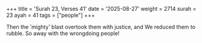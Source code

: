 +++
title = 'Surah 23, Verses 41'
date = '2025-08-27'
weight = 2714
surah = 23
ayah = 41
tags = ["people"]
+++

Then the ˹mighty˺ blast overtook them with justice, and We reduced them to rubble. So away with the wrongdoing people!